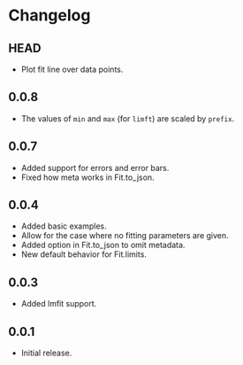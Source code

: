 # Changelog

## HEAD

- Plot fit line over data points.

## 0.0.8

- The values of `min` and `max` (for `limft`) are scaled by `prefix`.

## 0.0.7

- Added support for errors and error bars.
- Fixed how meta works in Fit.to_json.

## 0.0.4

- Added basic examples.
- Allow for the case where no fitting parameters are given.
- Added option in Fit.to_json to omit metadata.
- New default behavior for Fit.limits.

## 0.0.3

- Added lmfit support.

## 0.0.1

- Initial release.
